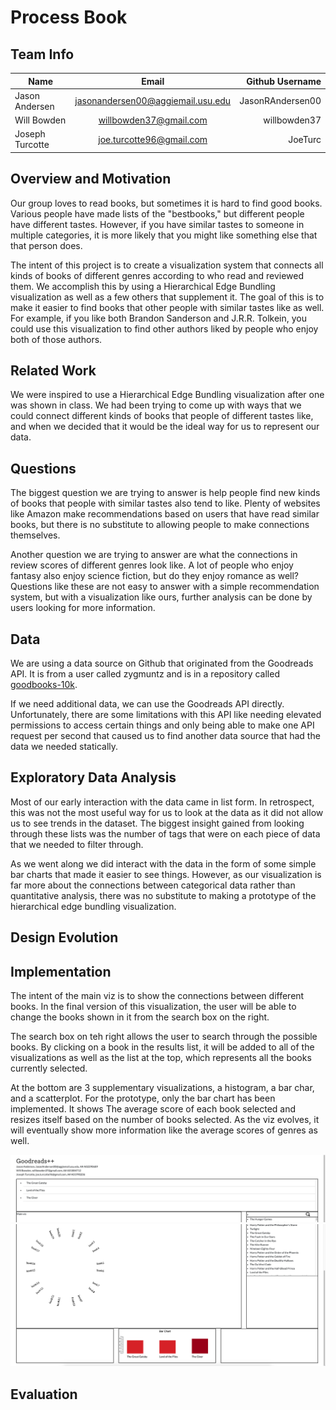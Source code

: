 # Process Book

## Team Info 

| Name      |       Email         | Github Username  |
|---|:---:|---:|
| Jason Andersen | jasonandersen00@aggiemail.usu.edu | JasonRAndersen00 |
| Will Bowden   | willbowden37@gmail.com       | willbowden37   |
| Joseph Turcotte | joe.turcotte96@gmail.com      | JoeTurc      |  

## Overview and Motivation
Our group loves to read books, but sometimes it is hard to find good books. 
Various people have made lists of the "bestbooks," but different people have different tastes. 
However, if you have similar tastes to someone in multiple categories, it is more likely that you might
like something else that that person does.  

The intent of this project is to create a visualization system that connects all kinds of books of
different genres according to who read and reviewed them. We accomplish this by using a Hierarchical Edge
Bundling visualization as well as a few others that supplement it. The goal of this is to make it easier to
find books that other people with similar tastes like as well. For example, if you like both Brandon
Sanderson and J.R.R. Tolkein, you could use this visualization to find other authors liked by people
who enjoy both of those authors.

## Related Work
We were inspired to use a Hierarchical Edge Bundling visualization after one was shown in class. We had
been trying to come up with ways that we could connect different kinds of books that people of different
tastes like, and when we decided that it would be the ideal way for us to represent our data.

## Questions
The biggest question we are trying to answer is help people find new kinds of books that people with
similar tastes also tend to like. Plenty of websites like Amazon make recommendations based on users
that have read similar books, but there is no substitute to allowing people to make connections themselves.

Another question we are trying to answer are what the connections in review scores of different genres
look like. A lot of people who enjoy fantasy also enjoy science fiction, but do they enjoy romance as well?
Questions like these are not easy to answer with a simple recommendation system, but with a visualization
like ours, further analysis can be done by users looking for more information.

## Data
We are using a data source on Github that originated from the Goodreads API. It is from a user called zygmuntz
and is in a repository called <a href="https://github.com/zygmuntz/goodbooks-10k">goodbooks-10k</a>.

If we need additional data, we can use the Goodreads API directly. Unfortunately, there are some limitations
with this API like needing elevated permissions to access certain things and only being able to make one
API request per second that caused us to find another data source that had the data we needed statically.

## Exploratory Data Analysis
Most of our early interaction with the data came in list form. In retrospect, this was not the most
useful way for us to look at the data as it did not allow us to see trends in the dataset. The biggest
insight gained from looking through these lists was the number of tags that were on each piece of data
that we needed to filter through.
 
As we went along we did interact with the data in the form of some simple bar charts that made it easier
to see things. However, as our visualization is far more about the connections between categorical data
rather than quantitative analysis, there was no substitute to making a prototype of the hierarchical edge
bundling visualization.

## Design Evolution


## Implementation
The intent of the main viz is to show the connections between different books. In the final version of
this visualization, the user will be able to change the books shown in it from the search box on the right.

The search box on teh right allows the user to search through the possible books. By clicking on a book
in the results list, it will be added to all of the visualizations as well as the list at the top, which
represents all the books currently selected.

At the bottom are 3 supplementary visualizations, a histogram, a bar char, and a scatterplot. For the
prototype, only the bar chart has been implemented. It shows The average score of each book selected and
resizes itself based on the number of books selected. As the viz evolves, it will eventually show more
information like the average scores of genres as well.

![PrototypePart1](images/PrototypePart1.png)
![PrototypePart2](images/PrototypePart2.png)

## Evaluation

